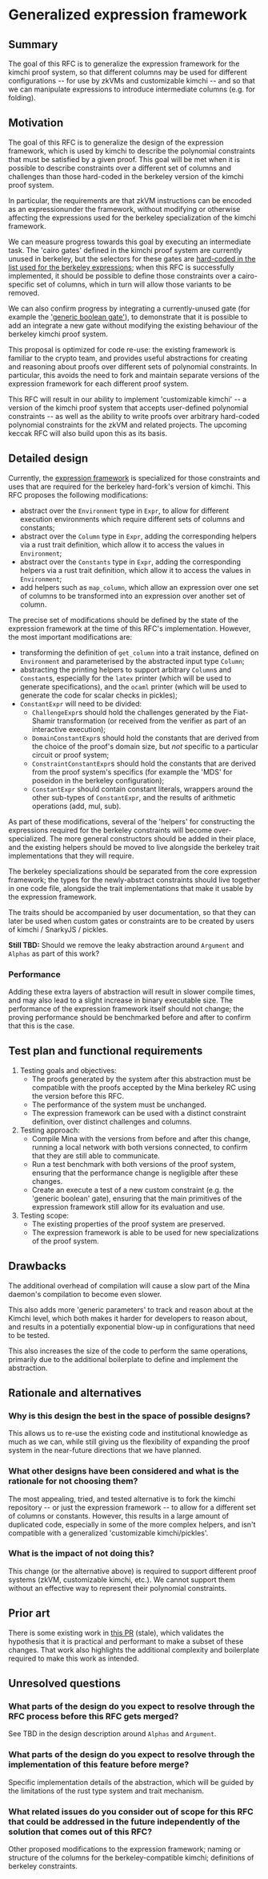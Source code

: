 # Generalized expression framework

## Summary

The goal of this RFC is to generalize the expression framework for the kimchi proof system, so that different columns may be used for different configurations -- for use by zkVMs and customizable kimchi -- and so that we can manipulate expressions to introduce intermediate columns (e.g. for folding).

## Motivation

The goal of this RFC is to generalize the design of the expression framework, which is used by kimchi to describe the polynomial constraints that must be satisfied by a given proof. This goal will be met when it is possible to describe constraints over a different set of columns and challenges than those hard-coded in the berkeley version of the kimchi proof system.

In particular, the requirements are that zkVM instructions can be encoded as an expressionunder the framework, without modifying or otherwise affecting the expressions used for the berkeley specialization of the kimchi framework.

We can measure progress towards this goal by executing an intermediate task. The 'cairo gates' defined in the kimchi proof system are currently unused in berkeley, but the selectors for these gates are [hard-coded in the list used for the berkeley expressions](https://github.com/o1-labs/proof-systems/blob/17041948eb2742244464d6749560a304213f4198/kimchi/src/circuits/gate.rs#L102); when this RFC is successfully implemented, it should be possible to define those constraints over a cairo-specific set of columns, which in turn will allow those variants to be removed.

We can also confirm progress by integrating a currently-unused gate (for example the ['generic boolean gate'](https://github.com/o1-labs/proof-systems/pull/940)), to demonstrate that it is possible to add an integrate a new gate without modifying the existing behaviour of the berkeley kimchi proof system.

This proposal is optimized for code re-use: the existing framework is familiar to the crypto team, and provides useful abstractions for creating and reasoning about proofs over different sets of polynomial constraints. In particular, this avoids the need to fork and maintain separate versions of the expression framework for each different proof system.

This RFC will result in our ability to implement 'customizable kimchi' -- a version of the kimchi proof system that accepts user-defined polynomial constraints -- as well as the ability to write proofs over arbitrary hard-coded polynomial constraints for the zkVM and related projects. The upcoming keccak RFC will also build upon this as its basis.

## Detailed design

Currently, the [expression framework](https://github.com/o1-labs/proof-systems/blob/master/kimchi/src/circuits/expr.rs) is specialized for those constraints and uses that are required for the berkeley hard-fork's version of kimchi. This RFC proposes the following modifications:
* abstract over the `Environment` type in `Expr`, to allow for different execution environments which require different sets of columns and constants;
* abstract over the `Column` type in `Expr`, adding the corresponding helpers via a rust trait definition, which allow it to access the values in `Environment`;
* abstract over the `Constants` type in `Expr`, adding the corresponding helpers via a rust trait definition, which allow it to access the values in `Environment`;
* add helpers such as `map_column`, which allow an expression over one set of columns to be transformed into an expression over another set of column.

The precise set of modifications should be defined by the state of the expression framework at the time of this RFC's implementation. However, the most important modifications are:
* transforming the definition of `get_column` into a trait instance, defined on `Environment` and parameterised by the abstracted input type `Column`;
* abstracting the printing helpers to support arbitrary `Column`s and `Constant`s, especially for the `latex` printer (which will be used to generate specifications), and the `ocaml` printer (which will be used to generate the code for scalar checks in pickles);
* `ConstantExpr` will need to be divided:
  - `ChallengeExpr`s should hold the challenges generated by the Fiat-Shamir transformation (or received from the verifier as part of an interactive execution);
  - `DomainConstantExpr`s should hold the constants that are derived from the choice of the proof's domain size, but *not* specific to a particular circuit or proof system;
  - `ConstraintConstantExpr`s should hold the constants that are derived from the proof system's specifics (for example the 'MDS' for poseidon in the berkeley configuration);
  - `ConstantExpr` should contain constant literals, wrappers around the other sub-types of `ConstantExpr`, and the results of arithmetic operations (add, mul, sub).

As part of these modifications, several of the 'helpers' for constructing the expressions required for the berkeley constraints will become over-specialized. The more general constructors should be added in their place, and the existing helpers should be moved to live alongside the berkeley trait implementations that they will require.

The berkeley specializations should be separated from the core expression framework; the types for the newly-abstract constraints should live together in one code file, alongside the trait implementations that make it usable by the expression framework.

The traits should be accompanied by user documentation, so that they can later be used when custom gates or constraints are to be created by users of kimchi / SnarkyJS / pickles.

**Still TBD:** Should we remove the leaky abstraction around `Argument` and `Alphas` as part of this work?

### Performance

Adding these extra layers of abstraction will result in slower compile times, and may also lead to a slight increase in binary executable size. The performance of the expression framework itself should not change; the proving performance should be benchmarked before and after to confirm that this is the case.

## Test plan and functional requirements

1. Testing goals and objectives: 
    * The proofs generated by the system after this abstraction must be compatible with the proofs accepted by the Mina berkeley RC using the version before this RFC.
    * The performance of the system must be unchanged.
    * The expression framework can be used with a distinct constraint definition, over distinct challenges and columns.
2. Testing approach: 
    * Compile Mina with the versions from before and after this change, running a local network with both versions connected, to confirm that they are still able to communicate.
    * Run a test benchmark with both versions of the proof system, ensuring that the performance change is negligible after these changes.
    * Create an execute a test of a new custom constraint (e.g. the 'generic boolean' gate), ensuring that the main primitives of the expression framework still allow for its evaluation and use.
3. Testing scope: 
    * The existing properties of the proof system are preserved.
    * The expression framework is able to be used for new specializations of the proof system.

## Drawbacks
[drawbacks]: #drawbacks

The additional overhead of compilation will cause a slow part of the Mina daemon's compilation to become even slower.

This also adds more 'generic parameters' to track and reason about at the Kimchi level, which both makes it harder for developers to reason about, and results in a potentially exponential blow-up in configurations that need to be tested.

This also increases the size of the code to perform the same operations, primarily due to the additional boilerplate to define and implement the abstraction.

## Rationale and alternatives

### Why is this design the best in the space of possible designs?

This allows us to re-use the existing code and institutional knowledge as much as we can, while still giving us the flexibility of expanding the proof system in the near-future directions that we have planned.

### What other designs have been considered and what is the rationale for not choosing them?

The most appealing, tried, and tested alternative is to fork the kimchi repository -- or just the expression framework -- to allow for a different set of columns or constants. However, this results in a large amount of duplicated code, especially in some of the more complex helpers, and isn't compatible with a generalized 'customizable kimchi/pickles'.

### What is the impact of not doing this?

This change (or the alternative above) is required to support different proof systems (zkVM, customizable kimchi, etc.). We cannot support them without an effective way to represent their polynomial constraints.

## Prior art

There is some existing work in [this PR](https://github.com/o1-labs/proof-systems/pull/1103) (stale), which validates the hypothesis that it is practical and performant to make a subset of these changes. That work also highlights the additional complexity and boilerplate required to make this work as intended.

## Unresolved questions

### What parts of the design do you expect to resolve through the RFC process before this RFC gets merged?

See TBD in the design description around `Alphas` and `Argument`.

### What parts of the design do you expect to resolve through the implementation of this feature before merge?

Specific implementation details of the abstraction, which will be guided by the limitations of the rust type system and trait mechanism.

### What related issues do you consider out of scope for this RFC that could be addressed in the future independently of the solution that comes out of this RFC?

Other proposed modifications to the expression framework; naming or structure of the columns for the berkeley-compatible kimchi; definitions of berkeley constraints.
